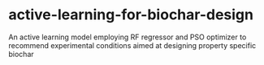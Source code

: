 # active-learning-for-biochar-design
An active learning model employing RF regressor and PSO optimizer to recommend experimental conditions aimed at designing property specific biochar

